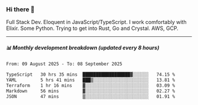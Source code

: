 ### Hi there 👋

Full Stack Dev. Eloquent in JavaScript/TypeScript. I work comfortably with Elixir. Some Python. Trying to get into Rust, Go and Crystal. AWS, GCP.

***

##### 📊 Monthly development breakdown (updated every 8 hours)

<!--START_SECTION:waka-->

```txt
From: 09 August 2025 - To: 08 September 2025

TypeScript   30 hrs 35 mins  ██████████████████▓░░░░░░   74.15 %
YAML         5 hrs 41 mins   ███▒░░░░░░░░░░░░░░░░░░░░░   13.81 %
Terraform    1 hr 16 mins    ▓░░░░░░░░░░░░░░░░░░░░░░░░   03.09 %
Markdown     56 mins         ▓░░░░░░░░░░░░░░░░░░░░░░░░   02.27 %
JSON         47 mins         ▒░░░░░░░░░░░░░░░░░░░░░░░░   01.91 %
```

<!--END_SECTION:waka-->
